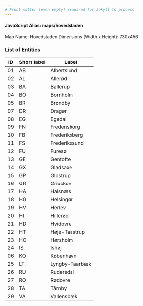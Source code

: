 ```yaml
---
# Front matter (even empty) required for Jekyll to process
---
```


#### JavaScript Alias: maps/hovedstaden

Map Name: Hovedstaden
Dimensions (Width x Height): 730x456





### List of Entities

ID | Short label | Label
---|---|---|
01|AB|Albertslund
02|AL|Allerød
03|BA|Ballerup
04|BO|Bornholm
05|BR|Brøndby
07|DR|Dragør
08|EG|Egedal
09|FN|Fredensborg
10|FB|Frederiksberg
11|FS|Frederikssund
12|FU|Furesø
13|GE|Gentofte
14|GX|Gladsaxe
15|GP|Glostrup
16|GR|Gribskov
17|HA|Halsnæs
18|HG|Helsingør
19|HV|Herlev
20|HI|Hillerød
21|HD|Hvidovre
22|HT|Høje-Taastrup
23|HO|Hørsholm
24|IS|Ishøj
06|KO|København
25|LT|Lyngby-Taarbæk
26|RU|Rudersdal
27|RO|Rødovre
28|TA|Tårnby
29|VA|Vallensbæk

